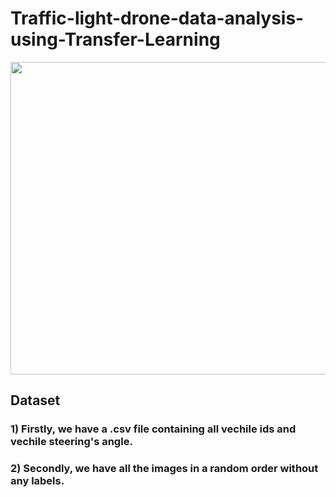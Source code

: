 # Traffic-light-drone-data-analysis-using-Transfer-Learning

<p align="center">
  <img width="800" height="500" src="https://images.hamodia.com/hamod-uploads/2019/05/AP19142720867246-1024x668.jpg">
</p>

## Dataset

### 1) Firstly, we have a .csv file containing all vechile ids and vechile steering's angle.


### 2) Secondly, we have all the images in a random order without any labels.
